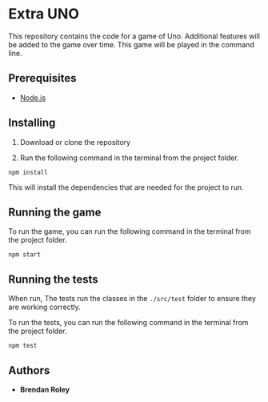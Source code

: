 # Extra UNO

This repository contains the code for a game of Uno. Additional features will be added to the game over time.  This game will be played in the command line.

## Prerequisites

- [Node.js](https://nodejs.org/en/)

## Installing

1. Download or clone the repository

2. Run the following command in the terminal from the project folder.

```terminal
npm install
```

This will install the dependencies that are needed for the project to run.

## Running the game

To run the game, you can run the following command in the terminal from the project folder.

```terminal
npm start
```

## Running the tests

When run, The tests run the classes in the `./src/test` folder to ensure they are working correctly.

To run the tests, you can run the following command in the terminal from the project folder.

```terminal
npm test
```

## Authors

  - **Brendan Roley**